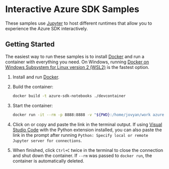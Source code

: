 # Interactive Azure SDK Samples

These samples use [Jupyter](https://jupyter.org) to host different runtimes that allow you to experience the Azure SDK interactively.

## Getting Started

The easiest way to run these samples is to install [Docker](https://docker.com) and run a container with everything you need. On Windows, running [Docker on Windows Subsystem for Linux version 2 (WSL2)](https://docs.docker.com/docker-for-windows/wsl) is the fastest option.

1. Install and run [Docker](https://docker.com).

2. Build the container:

   ```bash
   docker build -t azure-sdk-notebooks ./devcontainer
   ```

3. Start the container:

   ```bash
   docker run -it --rm -p 8888:8888 -v "${PWD}:/home/jovyan/work azure-sdk-notebooks
   ```

4. Click on or copy and paste the link in the terminal output. If using [Visual Studio Code](https://code.visualstudio.com) with the Python extension installed, you can also paste the link in the prompt after running `Python: Specify local or remote Jupyter server for connections`.

5. When finished, click `Ctrl+C` twice in the terminal to close the connection and shut down the container. If `--rm` was passed to `docker run`, the container is automatically deleted.
